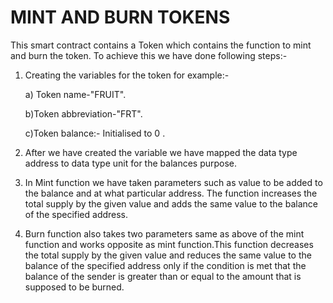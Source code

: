 # MINT AND BURN TOKENS
This smart contract contains a Token which contains the function to mint and burn the token. To achieve this we have done following steps:-
1) Creating the variables for the token for example:-
   
   a) Token name-"FRUIT".
   
   b)Token abbreviation-"FRT".
   
   c)Token balance:- Initialised to 0 .
   
3) After we have created the variable we have mapped the data type  address to  data type unit for the balances purpose.
4) In Mint function we have taken parameters such as  value to be added to the balance and at what particular address. The function increases the total supply by the given value and adds the same value to the balance of the specified address.
5) Burn function also takes two parameters same as above of the mint function and works opposite as mint function.This function decreases the total supply by the given value and reduces  the same value to the balance  of the specified address only if the condition is met that the balance of the sender is greater than or equal to the amount that is supposed to be burned.



